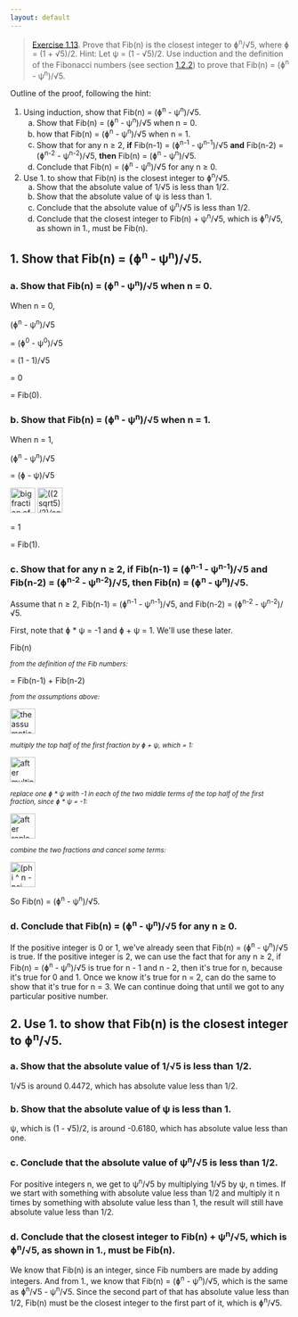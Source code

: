```yaml
---
layout: default
---
```


> [Exercise 1.13](https://mitpress.mit.edu/sites/default/files/sicp/full-text/book/book-Z-H-11.html#%_thm_1.13). Prove that Fib(n) is the closest integer to &#632;<sup>n</sup>/&#8730;5, where &#632; = (1 + &#8730;5)/2. Hint: Let &#968; = (1 - &#8730;5)/2. Use induction and the definition of the Fibonacci numbers (see section [1.2.2](https://mitpress.mit.edu/sites/default/files/sicp/full-text/book/book-Z-H-11.html#%_sec_1.2.2)) to prove that Fib(n) = (&#632;<sup>n</sup> - &#968;<sup>n</sup>)/&#8730;5.

Outline of the proof, following the hint:
<ol>
    <li>Using induction, show that Fib(n) = (&#632;<sup>n</sup> - &#968;<sup>n</sup>)/&#8730;5.
        <ol type="a">
        <li>Show that Fib(n) = (&#632;<sup>n</sup> - &#968;<sup>n</sup>)/&#8730;5 when n = 0.</li>
        <li>how that Fib(n) = (&#632;<sup>n</sup> - &#968;<sup>n</sup>)/&#8730;5 when n = 1.</li>
        <li>Show that for any n &#8805; 2, <strong>if</strong> Fib(n-1) = (&#632;<sup>n-1</sup> - &#968;<sup>n-1</sup>)/&#8730;5 <strong>and</strong> Fib(n-2) = (&#632;<sup>n-2</sup> - &#968;<sup>n-2</sup>)/&#8730;5, <strong>then</strong> Fib(n) = (&#632;<sup>n</sup> - &#968;<sup>n</sup>)/&#8730;5.</li>
        <li>Conclude that Fib(n) = (&#632;<sup>n</sup> - &#968;<sup>n</sup>)/&#8730;5 for any n &#8805; 0.</li>
        </ol>
    </li>
    <li>Use 1. to show that Fib(n) is the closest integer to &#632;<sup>n</sup>/&#8730;5.
        <ol type="a">
        <li>Show that the absolute value of 1/&#8730;5 is less than 1/2.</li>
        <li>Show that the absolute value of &#968; is less than 1.</li>
        <li>Conclude that the absolute value of &#968;<sup>n</sup>/&#8730;5 is less than 1/2.</li>
        <li>Conclude that the closest integer to Fib(n) + &#968;<sup>n</sup>/&#8730;5, which is &#632;<sup>n</sup>/&#8730;5, as shown in 1., must be Fib(n).</li>
        </ol>
    </li>
</ol>

## 1. Show that Fib(n) = (&#632;<sup>n</sup> - &#968;<sup>n</sup>)/&#8730;5.

### a. Show that Fib(n) = (&#632;<sup>n</sup> - &#968;<sup>n</sup>)/&#8730;5 when n = 0.

When n = 0,

(&#632;<sup>n</sup> - &#968;<sup>n</sup>)/&#8730;5

= (&#632;<sup>0</sup> - &#968;<sup>0</sup>)/&#8730;5

= (1 - 1)/&#8730;5

= 0

= Fib(0).

### b. Show that Fib(n) = (&#632;<sup>n</sup> - &#968;<sup>n</sup>)/&#8730;5 when n = 1.

When n = 1,

(&#632;<sup>n</sup> - &#968;<sup>n</sup>)/&#8730;5

= (&#632; - &#968;)/&#8730;5

<img src="https://i.imgur.com/HFrdflM.png" alt="big fraction of phi - psi written out in numbers, all divided by sqrt 5" height="45"/>

<img src="https://i.imgur.com/neu13pp.png" alt="((2sqrt5)/2)/sqrt5" height="45"/>

= 1

= Fib(1).

### c. Show that for any n &#8805; 2, **if** Fib(n-1) = (&#632;<sup>n-1</sup> - &#968;<sup>n-1</sup>)/&#8730;5 **and** Fib(n-2) = (&#632;<sup>n-2</sup> - &#968;<sup>n-2</sup>)/&#8730;5, **then** Fib(n) = (&#632;<sup>n</sup> - &#968;<sup>n</sup>)/&#8730;5.

Assume that n &#8805; 2, Fib(n-1) = (&#632;<sup>n-1</sup> - &#968;<sup>n-1</sup>)/&#8730;5, and Fib(n-2) = (&#632;<sup>n-2</sup> - &#968;<sup>n-2</sup>)/&#8730;5.  

First, note that &#632; * &#968; = -1 and &#632; + &#968; = 1. We'll use these later.

Fib(n)

*<small>from the definition of the Fib numbers:</small>*

= Fib(n-1) + Fib(n-2)

*<small>from the assumptions above:</small>*

<img src="https://i.imgur.com/6oaQWPC.png" alt="the assumptions written out" height="45"/>

*<small>multiply the top half of the first fraction by &#632; + &#968;, which = 1:</small>*

<img src="https://i.imgur.com/RoHeUeY.png" alt="after multiplying the top half of the first fraction by &#632; + &#968;" height="45"/>

*<small>replace one &#632; * &#968; with -1 in each of the two middle terms of the top half of the first fraction, since &#632; * &#968; = -1:</small>*

<img src="https://i.imgur.com/9NHb1jE.png" alt="after replacing &#632;&#968; with -1 in terms 2 and 3" height="45"/>

*<small>combine the two fractions and cancel some terms:</small>*

<img src="https://i.imgur.com/i9jChXe.png" alt="(phi ^ n - psi n)/ sqrt 5" height="45"/>

So Fib(n) = (&#632;<sup>n</sup> - &#968;<sup>n</sup>)/&#8730;5.

### d. Conclude that Fib(n) = (&#632;<sup>n</sup> - &#968;<sup>n</sup>)/&#8730;5 for any n &#8805; 0.

If the positive integer is 0 or 1, we've already seen that Fib(n) = (&#632;<sup>n</sup> - &#968;<sup>n</sup>)/&#8730;5 is true. If the positive integer is 2, we can use the fact that for any n &#8805; 2, if Fib(n) = (&#632;<sup>n</sup> - &#968;<sup>n</sup>)/&#8730;5 is true for n - 1 and n - 2, then it's true for n, because it's true for 0 and 1. Once we know it's true for n = 2, can do the same to show that it's true for n = 3. We can continue doing that until we got to any particular positive number.

## 2. Use 1. to show that Fib(n) is the closest integer to &#632;<sup>n</sup>/&#8730;5.

### a. Show that the absolute value of 1/&#8730;5 is less than 1/2.

1/&#8730;5 is around 0.4472, which has absolute value less than 1/2.

### b. Show that the absolute value of &#968; is less than 1.

&#968;, which is (1 - &#8730;5)/2, is around -0.6180, which has absolute value less than one.

### c. Conclude that the absolute value of &#968;<sup>n</sup>/&#8730;5 is less than 1/2.

For positive integers n, we get to &#968;<sup>n</sup>/&#8730;5 by multiplying 1/&#8730;5 by &#968;, n times. If we start with something with absolute value less than 1/2 and multiply it n times by something with absolute value less than 1, the result will still have absolute value less than 1/2.

### d. Conclude that the closest integer to Fib(n) + &#968;<sup>n</sup>/&#8730;5, which is &#632;<sup>n</sup>/&#8730;5, as shown in 1., must be Fib(n).

We know that Fib(n) is an integer, since Fib numbers are made by adding integers. And from 1., we know that Fib(n) = (&#632;<sup>n</sup> - &#968;<sup>n</sup>)/&#8730;5, which is the same as &#632;<sup>n</sup>/&#8730;5 - &#968;<sup>n</sup>/&#8730;5. Since the second part of that has absolute value less than 1/2, Fib(n) must be the closest integer to the first part of it, which is &#632;<sup>n</sup>/&#8730;5.

